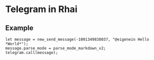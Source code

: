 # Telegram in Rhai

## Example

```rust,noplaypen
let message = new_send_message(-1001349838037, "@eigenein Hello *World*");
message.parse_mode = parse_mode_markdown_v2;
telegram.call(message);
```
